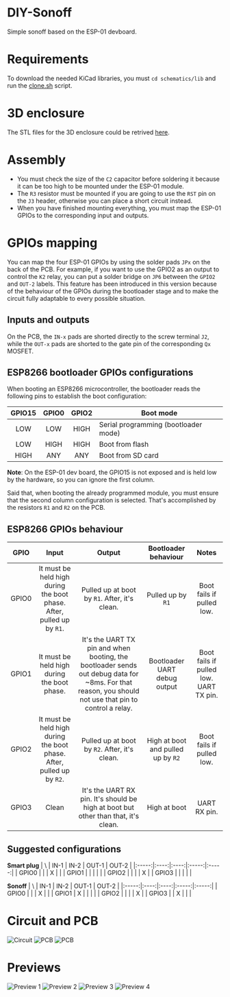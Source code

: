 # DIY-Sonoff
Simple sonoff based on the ESP-01 devboard.

# Requirements
To download the needed KiCad libraries, you must `cd schematics/lib` and run the [clone.sh](schematics/lib/clone.sh) script.

# 3D enclosure
The STL files for the 3D enclosure could be retrived [here](https://www.tinkercad.com/things/9bSfBo0S5Wv-diy-sonoff-enclosure).

# Assembly
- You must check the size of the `C2` capacitor before soldering it because it can be too high to be mounted under the ESP-01 module.
- The `R3` resistor must be mounted if you are going to use the `RST` pin on the `J3` header, otherwise you can place a short circuit instead.
- When you have finished mounting everything, you must map the ESP-01 GPIOs to the corresponding input and outputs.

# GPIOs mapping
You can map the four ESP-01 GPIOs by using the solder pads `JPx` on the back of the PCB. For example, if you want to use the GPIO2 as an output to control the `K2` relay, you can put a solder bridge on `JP6` between the `GPIO2` and `OUT-2` labels. This feature has been introduced in this version because of the behaviour of the GPIOs during the bootloader stage and to make the circuit fully adaptable to every possible situation.

## Inputs and outputs
On the PCB, the `IN-x` pads are shorted directly to the screw terminal `J2`, while the `OUT-x` pads are shorted to the gate pin of the corresponding `Qx` MOSFET.

## ESP8266 bootloader GPIOs configurations
When booting an ESP8266 microcontroller, the bootloader reads the following pins to establish the boot configuration:

| GPIO15 | GPIO0 | GPIO2 | Boot mode                            |
|:------:|:-----:|:-----:|--------------------------------------|
|   LOW  |  LOW  |  HIGH | Serial programming (bootloader mode) |
|   LOW  |  HIGH |  HIGH | Boot from flash                      |
|  HIGH  |  ANY  |  ANY  | Boot from SD card                    |

**Note**: On the ESP-01 dev board, the GPIO15 is not exposed and is held low by the hardware, so you can ignore the first column.

Said that, when booting the already programmed module, you must ensure that the second column configuration is selected. That's accomplished by the resistors `R1` and `R2` on the PCB.

## ESP8266 GPIOs behaviour
|  GPIO |                                 Input                                 |                                                                         Output                                                                        |        Bootloader behaviour        |                  Notes                 |
|:-----:|:---------------------------------------------------------------------:|:-----------------------------------------------------------------------------------------------------------------------------------------------------:|:----------------------------------:|:--------------------------------------:|
| GPIO0 | It must be held high during the boot phase. After, pulled up by `R1`. |                                                     Pulled up at boot by `R1`. After, it's clean.                                                     |          Pulled up by `R1`         |        Boot fails if pulled low.       |
| GPIO1 |              It must be held high during the boot phase.              | It's the UART TX pin and when booting, the bootloader sends out debug data for ~8ms. For that reason, you should not use that pin to control a relay. |    Bootloader UART debug output    | Boot fails if pulled low. UART TX pin. |
| GPIO2 | It must be held high during the boot phase. After, pulled up by `R2`. |                                                     Pulled up at boot by `R2`. After, it's clean.                                                     | High at boot and pulled up by `R2` |        Boot fails if pulled low.       |
| GPIO3 |                                 Clean                                 |                                   It's the UART RX pin. It's should be high at boot but other than that, it's clean.                                  |            High at boot            |              UART RX pin.              |

## Suggested configurations
**Smart plug**
|   \   | IN-1 | IN-2 | OUT-1 | OUT-2 |
|:-----:|:----:|:----:|:-----:|:-----:|
| GPIO0 |      |      |   X   |       |
| GPIO1 |      |      |       |       |
| GPIO2 |      |      |       |   X   |
| GPIO3 |      |      |       |       |

**Sonoff**
|   \   | IN-1 | IN-2 | OUT-1 | OUT-2 |
|:-----:|:----:|:----:|:-----:|:-----:|
| GPIO0 |      |      |   X   |       |
| GPIO1 |   X  |      |       |       |
| GPIO2 |      |      |       |   X   |
| GPIO3 |      |   X  |       |       |

# Circuit and PCB
![Circuit](docs/circuit.png "Circuit")
![PCB](docs/front.png "Front")
![PCB](docs/back.png "Back")

# Previews
![Preview 1](docs/preview_1.jpg "Preview 1")
![Preview 2](docs/preview_2.jpg "Preview 2")
![Preview 3](docs/preview_3.jpg "Preview 3")
![Preview 4](docs/preview_4.jpg "Preview 4")
